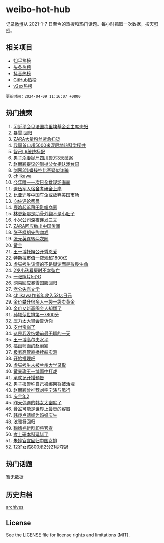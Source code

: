 # weibo-hot-hub

记录[微博](https://www.weibo.com)从 2021-1-7 日至今的热搜和热门话题。每小时抓取一次数据，按天[归档](archives)。

## 相关项目

- [知乎热榜](https://github.com/lonnyzhang423/zhihu-hot-hub)
- [头条热榜](https://github.com/lonnyzhang423/toutiao-hot-hub)
- [抖音热榜](https://github.com/lonnyzhang423/douyin-hot-hub)
- [GitHub热榜](https://github.com/lonnyzhang423/github-hot-hub)
- [v2ex热榜](https://github.com/lonnyzhang423/v2ex-hot-hub)


`更新时间：2024-04-09 11:16:07 +0800`

## 热门搜索

1. [习近平会见法国梅里埃基金会主席夫妇](https://m.weibo.cn/search?containerid=100103type%3D1%26t%3D10%26q%3D%23%E4%B9%A0%E8%BF%91%E5%B9%B3%E4%BC%9A%E8%A7%81%E6%B3%95%E5%9B%BD%E6%A2%85%E9%87%8C%E5%9F%83%E5%9F%BA%E9%87%91%E4%BC%9A%E4%B8%BB%E5%B8%AD%E5%A4%AB%E5%A6%87%23&stream_entry_id=51&isnewpage=1&extparam=seat%3D1%26dgr%3D0%26pos%3D0%26stream_entry_id%3D51%26c_type%3D51%26q%3D%2523%25E4%25B9%25A0%25E8%25BF%2591%25E5%25B9%25B3%25E4%25BC%259A%25E8%25A7%2581%25E6%25B3%2595%25E5%259B%25BD%25E6%25A2%2585%25E9%2587%258C%25E5%259F%2583%25E5%259F%25BA%25E9%2587%2591%25E4%25BC%259A%25E4%25B8%25BB%25E5%25B8%25AD%25E5%25A4%25AB%25E5%25A6%2587%2523%26filter_type%3Drealtimehot%26cate%3D10103%26display_time%3D1712632566%26pre_seqid%3D171263256638703000267)
1. [暴雪 回归](https://m.weibo.cn/search?containerid=100103type%3D1%26t%3D10%26q%3D%E6%9A%B4%E9%9B%AA+%E5%9B%9E%E5%BD%92&stream_entry_id=31&isnewpage=1&extparam=seat%3D1%26dgr%3D0%26flag%3D2%26c_type%3D31%26realpos%3D1%26cate%3D5001%26stream_entry_id%3D31%26lcate%3D5001%26band_rank%3D1%26q%3D%25E6%259A%25B4%25E9%259B%25AA%2520%25E5%259B%259E%25E5%25BD%2592%26filter_type%3Drealtimehot%26pos%3D0%26display_time%3D1712632566%26pre_seqid%3D171263256638703000267)
1. [ZARA大量粉丝紧急扫货](https://m.weibo.cn/search?containerid=100103type%3D1%26t%3D10%26q%3D%23ZARA%E5%A4%A7%E9%87%8F%E7%B2%89%E4%B8%9D%E7%B4%A7%E6%80%A5%E6%89%AB%E8%B4%A7%23&stream_entry_id=31&isnewpage=1&extparam=seat%3D1%26dgr%3D0%26flag%3D0%26c_type%3D31%26realpos%3D2%26cate%3D5001%26stream_entry_id%3D31%26lcate%3D5001%26band_rank%3D2%26q%3D%2523ZARA%25E5%25A4%25A7%25E9%2587%258F%25E7%25B2%2589%25E4%25B8%259D%25E7%25B4%25A7%25E6%2580%25A5%25E6%2589%25AB%25E8%25B4%25A7%2523%26filter_type%3Drealtimehot%26pos%3D1%26display_time%3D1712632566%26pre_seqid%3D171263256638703000267)
1. [我国首口超5000米深层地热科学探井](https://m.weibo.cn/search?containerid=100103type%3D1%26t%3D10%26q%3D%23%E6%88%91%E5%9B%BD%E9%A6%96%E5%8F%A3%E8%B6%855000%E7%B1%B3%E6%B7%B1%E5%B1%82%E5%9C%B0%E7%83%AD%E7%A7%91%E5%AD%A6%E6%8E%A2%E4%BA%95%23&stream_entry_id=31&isnewpage=1&extparam=seat%3D1%26dgr%3D0%26flag%3D0%26c_type%3D31%26realpos%3D3%26cate%3D5001%26stream_entry_id%3D31%26lcate%3D5001%26band_rank%3D3%26q%3D%2523%25E6%2588%2591%25E5%259B%25BD%25E9%25A6%2596%25E5%258F%25A3%25E8%25B6%25855000%25E7%25B1%25B3%25E6%25B7%25B1%25E5%25B1%2582%25E5%259C%25B0%25E7%2583%25AD%25E7%25A7%2591%25E5%25AD%25A6%25E6%258E%25A2%25E4%25BA%2595%2523%26filter_type%3Drealtimehot%26pos%3D2%26display_time%3D1712632566%26pre_seqid%3D171263256638703000267)
1. [智己L6统统标配](https://m.weibo.cn/search?containerid=100103type%3D1%26t%3D10%26q%3D%23%E6%99%BA%E5%B7%B1L6%E7%BB%9F%E7%BB%9F%E6%A0%87%E9%85%8D%23&stream_entry_id=31&isnewpage=1&extparam=seat%3D1%26topic_ad%3D1%26adid%3D230386%26c_type%3D31%26dgr%3D0%26cate%3D5001%26filter_type%3Drealtimehot%26stream_entry_id%3D31%26lcate%3D5001%26band_rank%3D4%26q%3D%2523%25E6%2599%25BA%25E5%25B7%25B1L6%25E7%25BB%259F%25E7%25BB%259F%25E6%25A0%2587%25E9%2585%258D%2523%26is_ad_pos%3D1%26pos%3D3%26display_time%3D1712632566%26pre_seqid%3D171263256638703000267)
1. [男子杀妻抛尸四川警方3天破案](https://m.weibo.cn/search?containerid=100103type%3D1%26t%3D10%26q%3D%23%E7%94%B7%E5%AD%90%E6%9D%80%E5%A6%BB%E6%8A%9B%E5%B0%B8%E5%9B%9B%E5%B7%9D%E8%AD%A6%E6%96%B93%E5%A4%A9%E7%A0%B4%E6%A1%88%23&stream_entry_id=31&isnewpage=1&extparam=seat%3D1%26dgr%3D0%26flag%3D2%26c_type%3D31%26realpos%3D4%26cate%3D5001%26stream_entry_id%3D31%26lcate%3D5001%26band_rank%3D4%26q%3D%2523%25E7%2594%25B7%25E5%25AD%2590%25E6%259D%2580%25E5%25A6%25BB%25E6%258A%259B%25E5%25B0%25B8%25E5%259B%259B%25E5%25B7%259D%25E8%25AD%25A6%25E6%2596%25B93%25E5%25A4%25A9%25E7%25A0%25B4%25E6%25A1%2588%2523%26filter_type%3Drealtimehot%26pos%3D4%26display_time%3D1712632566%26pre_seqid%3D171263256638703000267)
1. [赵丽颖提议的删掉父女相认戏台词](https://m.weibo.cn/search?containerid=100103type%3D1%26t%3D10%26q%3D%23%E8%B5%B5%E4%B8%BD%E9%A2%96%E6%8F%90%E8%AE%AE%E7%9A%84%E5%88%A0%E6%8E%89%E7%88%B6%E5%A5%B3%E7%9B%B8%E8%AE%A4%E6%88%8F%E5%8F%B0%E8%AF%8D%23&stream_entry_id=31&isnewpage=1&extparam=seat%3D1%26dgr%3D0%26flag%3D2%26c_type%3D31%26realpos%3D5%26cate%3D5001%26stream_entry_id%3D31%26lcate%3D5001%26band_rank%3D5%26q%3D%2523%25E8%25B5%25B5%25E4%25B8%25BD%25E9%25A2%2596%25E6%258F%2590%25E8%25AE%25AE%25E7%259A%2584%25E5%2588%25A0%25E6%258E%2589%25E7%2588%25B6%25E5%25A5%25B3%25E7%259B%25B8%25E8%25AE%25A4%25E6%2588%258F%25E5%258F%25B0%25E8%25AF%258D%2523%26filter_type%3Drealtimehot%26pos%3D5%26display_time%3D1712632566%26pre_seqid%3D171263256638703000267)
1. [剑网3涉嫌操控比赛疑似诈骗](https://m.weibo.cn/search?containerid=100103type%3D1%26t%3D10%26q%3D%23%E5%89%91%E7%BD%913%E6%B6%89%E5%AB%8C%E6%93%8D%E6%8E%A7%E6%AF%94%E8%B5%9B%E7%96%91%E4%BC%BC%E8%AF%88%E9%AA%97%23&stream_entry_id=31&isnewpage=1&extparam=seat%3D1%26dgr%3D0%26flag%3D1%26c_type%3D31%26realpos%3D6%26cate%3D5001%26stream_entry_id%3D31%26lcate%3D5001%26band_rank%3D6%26q%3D%2523%25E5%2589%2591%25E7%25BD%25913%25E6%25B6%2589%25E5%25AB%258C%25E6%2593%258D%25E6%258E%25A7%25E6%25AF%2594%25E8%25B5%259B%25E7%2596%2591%25E4%25BC%25BC%25E8%25AF%2588%25E9%25AA%2597%2523%26filter_type%3Drealtimehot%26pos%3D6%26display_time%3D1712632566%26pre_seqid%3D171263256638703000267)
1. [chiikawa](https://m.weibo.cn/search?containerid=100103type%3D1%26t%3D10%26q%3D%23chiikawa%23&stream_entry_id=31&isnewpage=1&extparam=seat%3D1%26dgr%3D0%26flag%3D0%26c_type%3D31%26realpos%3D7%26cate%3D5001%26stream_entry_id%3D31%26lcate%3D5001%26band_rank%3D7%26q%3D%2523chiikawa%2523%26filter_type%3Drealtimehot%26pos%3D7%26display_time%3D1712632566%26pre_seqid%3D171263256638703000267)
1. [今年唯一一次日全食现场画面](https://m.weibo.cn/search?containerid=100103type%3D1%26t%3D10%26q%3D%23%E4%BB%8A%E5%B9%B4%E5%94%AF%E4%B8%80%E4%B8%80%E6%AC%A1%E6%97%A5%E5%85%A8%E9%A3%9F%E7%8E%B0%E5%9C%BA%E7%94%BB%E9%9D%A2%23&stream_entry_id=31&isnewpage=1&extparam=seat%3D1%26dgr%3D0%26flag%3D1%26c_type%3D31%26realpos%3D8%26cate%3D5001%26stream_entry_id%3D31%26lcate%3D5001%26band_rank%3D8%26q%3D%2523%25E4%25BB%258A%25E5%25B9%25B4%25E5%2594%25AF%25E4%25B8%2580%25E4%25B8%2580%25E6%25AC%25A1%25E6%2597%25A5%25E5%2585%25A8%25E9%25A3%259F%25E7%258E%25B0%25E5%259C%25BA%25E7%2594%25BB%25E9%259D%25A2%2523%26filter_type%3Drealtimehot%26pos%3D8%26display_time%3D1712632566%26pre_seqid%3D171263256638703000267)
1. [退伍军人宿舍考研全上岸](https://m.weibo.cn/search?containerid=100103type%3D1%26t%3D10%26q%3D%23%E9%80%80%E4%BC%8D%E5%86%9B%E4%BA%BA%E5%AE%BF%E8%88%8D%E8%80%83%E7%A0%94%E5%85%A8%E4%B8%8A%E5%B2%B8%23&stream_entry_id=31&isnewpage=1&extparam=seat%3D1%26dgr%3D0%26flag%3D32768%26c_type%3D31%26realpos%3D9%26cate%3D5001%26stream_entry_id%3D31%26lcate%3D5001%26band_rank%3D9%26q%3D%2523%25E9%2580%2580%25E4%25BC%258D%25E5%2586%259B%25E4%25BA%25BA%25E5%25AE%25BF%25E8%2588%258D%25E8%2580%2583%25E7%25A0%2594%25E5%2585%25A8%25E4%25B8%258A%25E5%25B2%25B8%2523%26filter_type%3Drealtimehot%26pos%3D9%26display_time%3D1712632566%26pre_seqid%3D171263256638703000267)
1. [比亚迪等中国车企或放弃美国市场](https://m.weibo.cn/search?containerid=100103type%3D1%26t%3D10%26q%3D%23%E6%AF%94%E4%BA%9A%E8%BF%AA%E7%AD%89%E4%B8%AD%E5%9B%BD%E8%BD%A6%E4%BC%81%E6%88%96%E6%94%BE%E5%BC%83%E7%BE%8E%E5%9B%BD%E5%B8%82%E5%9C%BA%23&stream_entry_id=31&isnewpage=1&extparam=seat%3D1%26dgr%3D0%26flag%3D1%26c_type%3D31%26realpos%3D10%26cate%3D5001%26stream_entry_id%3D31%26lcate%3D5001%26band_rank%3D10%26q%3D%2523%25E6%25AF%2594%25E4%25BA%259A%25E8%25BF%25AA%25E7%25AD%2589%25E4%25B8%25AD%25E5%259B%25BD%25E8%25BD%25A6%25E4%25BC%2581%25E6%2588%2596%25E6%2594%25BE%25E5%25BC%2583%25E7%25BE%258E%25E5%259B%25BD%25E5%25B8%2582%25E5%259C%25BA%2523%26filter_type%3Drealtimehot%26pos%3D10%26display_time%3D1712632566%26pre_seqid%3D171263256638703000267)
1. [向佐评论费曼](https://m.weibo.cn/search?containerid=100103type%3D1%26t%3D10%26q%3D%23%E5%90%91%E4%BD%90%E8%AF%84%E8%AE%BA%E8%B4%B9%E6%9B%BC%23&stream_entry_id=31&isnewpage=1&extparam=seat%3D1%26dgr%3D0%26flag%3D2%26c_type%3D31%26realpos%3D11%26cate%3D5001%26stream_entry_id%3D31%26lcate%3D5001%26band_rank%3D11%26q%3D%2523%25E5%2590%2591%25E4%25BD%2590%25E8%25AF%2584%25E8%25AE%25BA%25E8%25B4%25B9%25E6%259B%25BC%2523%26filter_type%3Drealtimehot%26pos%3D11%26display_time%3D1712632566%26pre_seqid%3D171263256638703000267)
1. [鹿晗起诉莆田鞋帽商家](https://m.weibo.cn/search?containerid=100103type%3D1%26t%3D10%26q%3D%23%E9%B9%BF%E6%99%97%E8%B5%B7%E8%AF%89%E8%8E%86%E7%94%B0%E9%9E%8B%E5%B8%BD%E5%95%86%E5%AE%B6%23&stream_entry_id=31&isnewpage=1&extparam=seat%3D1%26dgr%3D0%26flag%3D1%26c_type%3D31%26realpos%3D12%26cate%3D5001%26stream_entry_id%3D31%26lcate%3D5001%26band_rank%3D12%26q%3D%2523%25E9%25B9%25BF%25E6%2599%2597%25E8%25B5%25B7%25E8%25AF%2589%25E8%258E%2586%25E7%2594%25B0%25E9%259E%258B%25E5%25B8%25BD%25E5%2595%2586%25E5%25AE%25B6%2523%26filter_type%3Drealtimehot%26pos%3D12%26display_time%3D1712632566%26pre_seqid%3D171263256638703000267)
1. [林更新那是肋骨外翻不是小肚子](https://m.weibo.cn/search?containerid=100103type%3D1%26t%3D10%26q%3D%23%E6%9E%97%E6%9B%B4%E6%96%B0%E9%82%A3%E6%98%AF%E8%82%8B%E9%AA%A8%E5%A4%96%E7%BF%BB%E4%B8%8D%E6%98%AF%E5%B0%8F%E8%82%9A%E5%AD%90%23&stream_entry_id=31&isnewpage=1&extparam=seat%3D1%26dgr%3D0%26flag%3D1%26c_type%3D31%26realpos%3D13%26cate%3D5001%26stream_entry_id%3D31%26lcate%3D5001%26band_rank%3D13%26q%3D%2523%25E6%259E%2597%25E6%259B%25B4%25E6%2596%25B0%25E9%2582%25A3%25E6%2598%25AF%25E8%2582%258B%25E9%25AA%25A8%25E5%25A4%2596%25E7%25BF%25BB%25E4%25B8%258D%25E6%2598%25AF%25E5%25B0%258F%25E8%2582%259A%25E5%25AD%2590%2523%26filter_type%3Drealtimehot%26pos%3D13%26display_time%3D1712632566%26pre_seqid%3D171263256638703000267)
1. [小米公司深夜连发三文](https://m.weibo.cn/search?containerid=100103type%3D1%26t%3D10%26q%3D%23%E5%B0%8F%E7%B1%B3%E5%85%AC%E5%8F%B8%E6%B7%B1%E5%A4%9C%E8%BF%9E%E5%8F%91%E4%B8%89%E6%96%87%23&stream_entry_id=31&isnewpage=1&extparam=seat%3D1%26dgr%3D0%26flag%3D0%26c_type%3D31%26realpos%3D14%26cate%3D5001%26stream_entry_id%3D31%26lcate%3D5001%26band_rank%3D14%26q%3D%2523%25E5%25B0%258F%25E7%25B1%25B3%25E5%2585%25AC%25E5%258F%25B8%25E6%25B7%25B1%25E5%25A4%259C%25E8%25BF%259E%25E5%258F%2591%25E4%25B8%2589%25E6%2596%2587%2523%26filter_type%3Drealtimehot%26pos%3D14%26display_time%3D1712632566%26pre_seqid%3D171263256638703000267)
1. [ZARA回应撤出中国传闻](https://m.weibo.cn/search?containerid=100103type%3D1%26t%3D10%26q%3D%23ZARA%E5%9B%9E%E5%BA%94%E6%92%A4%E5%87%BA%E4%B8%AD%E5%9B%BD%E4%BC%A0%E9%97%BB%23&stream_entry_id=31&isnewpage=1&extparam=seat%3D1%26dgr%3D0%26flag%3D0%26c_type%3D31%26realpos%3D15%26cate%3D5001%26stream_entry_id%3D31%26lcate%3D5001%26band_rank%3D15%26q%3D%2523ZARA%25E5%259B%259E%25E5%25BA%2594%25E6%2592%25A4%25E5%2587%25BA%25E4%25B8%25AD%25E5%259B%25BD%25E4%25BC%25A0%25E9%2597%25BB%2523%26filter_type%3Drealtimehot%26pos%3D15%26display_time%3D1712632566%26pre_seqid%3D171263256638703000267)
1. [张子枫胡先煦吻戏](https://m.weibo.cn/search?containerid=100103type%3D1%26t%3D10%26q%3D%E5%BC%A0%E5%AD%90%E6%9E%AB%E8%83%A1%E5%85%88%E7%85%A6%E5%90%BB%E6%88%8F&stream_entry_id=31&isnewpage=1&extparam=seat%3D1%26dgr%3D0%26flag%3D1%26c_type%3D31%26realpos%3D16%26cate%3D5001%26stream_entry_id%3D31%26lcate%3D5001%26band_rank%3D16%26q%3D%25E5%25BC%25A0%25E5%25AD%2590%25E6%259E%25AB%25E8%2583%25A1%25E5%2585%2588%25E7%2585%25A6%25E5%2590%25BB%25E6%2588%258F%26filter_type%3Drealtimehot%26pos%3D16%26display_time%3D1712632566%26pre_seqid%3D171263256638703000267)
1. [张元英连转两次圈](https://m.weibo.cn/search?containerid=100103type%3D1%26t%3D10%26q%3D%23%E5%BC%A0%E5%85%83%E8%8B%B1%E8%BF%9E%E8%BD%AC%E4%B8%A4%E6%AC%A1%E5%9C%88%23&stream_entry_id=31&isnewpage=1&extparam=seat%3D1%26dgr%3D0%26flag%3D2%26c_type%3D31%26realpos%3D17%26cate%3D5001%26stream_entry_id%3D31%26lcate%3D5001%26band_rank%3D17%26q%3D%2523%25E5%25BC%25A0%25E5%2585%2583%25E8%258B%25B1%25E8%25BF%259E%25E8%25BD%25AC%25E4%25B8%25A4%25E6%25AC%25A1%25E5%259C%2588%2523%26filter_type%3Drealtimehot%26pos%3D17%26display_time%3D1712632566%26pre_seqid%3D171263256638703000267)
1. [黄金](https://m.weibo.cn/search?containerid=100103type%3D1%26t%3D10%26q%3D%E9%BB%84%E9%87%91&stream_entry_id=31&isnewpage=1&extparam=seat%3D1%26dgr%3D0%26flag%3D1%26c_type%3D31%26realpos%3D18%26cate%3D5001%26stream_entry_id%3D31%26lcate%3D5001%26band_rank%3D18%26q%3D%25E9%25BB%2584%25E9%2587%2591%26filter_type%3Drealtimehot%26pos%3D18%26display_time%3D1712632566%26pre_seqid%3D171263256638703000267)
1. [王一博托姐公开秀恩爱](https://m.weibo.cn/search?containerid=100103type%3D1%26t%3D10%26q%3D%23%E7%8E%8B%E4%B8%80%E5%8D%9A%E6%89%98%E5%A7%90%E5%85%AC%E5%BC%80%E7%A7%80%E6%81%A9%E7%88%B1%23&stream_entry_id=31&isnewpage=1&extparam=seat%3D1%26dgr%3D0%26flag%3D2%26c_type%3D31%26realpos%3D19%26cate%3D5001%26stream_entry_id%3D31%26lcate%3D5001%26band_rank%3D19%26q%3D%2523%25E7%258E%258B%25E4%25B8%2580%25E5%258D%259A%25E6%2589%2598%25E5%25A7%2590%25E5%2585%25AC%25E5%25BC%2580%25E7%25A7%2580%25E6%2581%25A9%25E7%2588%25B1%2523%26filter_type%3Drealtimehot%26pos%3D19%26display_time%3D1712632566%26pre_seqid%3D171263256638703000267)
1. [特斯拉市值一夜涨超1800亿](https://m.weibo.cn/search?containerid=100103type%3D1%26t%3D10%26q%3D%23%E7%89%B9%E6%96%AF%E6%8B%89%E5%B8%82%E5%80%BC%E4%B8%80%E5%A4%9C%E6%B6%A8%E8%B6%851800%E4%BA%BF%23&stream_entry_id=31&isnewpage=1&extparam=seat%3D1%26dgr%3D0%26flag%3D0%26c_type%3D31%26realpos%3D20%26cate%3D5001%26stream_entry_id%3D31%26lcate%3D5001%26band_rank%3D20%26q%3D%2523%25E7%2589%25B9%25E6%2596%25AF%25E6%258B%2589%25E5%25B8%2582%25E5%2580%25BC%25E4%25B8%2580%25E5%25A4%259C%25E6%25B6%25A8%25E8%25B6%25851800%25E4%25BA%25BF%2523%26filter_type%3Drealtimehot%26pos%3D20%26display_time%3D1712632566%26pre_seqid%3D171263256638703000267)
1. [虐猫考生该懂的不是舆论而是敬畏生命](https://m.weibo.cn/search?containerid=100103type%3D1%26t%3D10%26q%3D%23%E8%99%90%E7%8C%AB%E8%80%83%E7%94%9F%E8%AF%A5%E6%87%82%E7%9A%84%E4%B8%8D%E6%98%AF%E8%88%86%E8%AE%BA%E8%80%8C%E6%98%AF%E6%95%AC%E7%95%8F%E7%94%9F%E5%91%BD%23&stream_entry_id=31&isnewpage=1&extparam=seat%3D1%26dgr%3D0%26flag%3D1%26c_type%3D31%26realpos%3D21%26cate%3D5001%26stream_entry_id%3D31%26lcate%3D5001%26band_rank%3D21%26q%3D%2523%25E8%2599%2590%25E7%258C%25AB%25E8%2580%2583%25E7%2594%259F%25E8%25AF%25A5%25E6%2587%2582%25E7%259A%2584%25E4%25B8%258D%25E6%2598%25AF%25E8%2588%2586%25E8%25AE%25BA%25E8%2580%258C%25E6%2598%25AF%25E6%2595%25AC%25E7%2595%258F%25E7%2594%259F%25E5%2591%25BD%2523%26filter_type%3Drealtimehot%26pos%3D21%26display_time%3D1712632566%26pre_seqid%3D171263256638703000267)
1. [2岁小孩看房时不幸坠亡](https://m.weibo.cn/search?containerid=100103type%3D1%26t%3D10%26q%3D%232%E5%B2%81%E5%B0%8F%E5%AD%A9%E7%9C%8B%E6%88%BF%E6%97%B6%E4%B8%8D%E5%B9%B8%E5%9D%A0%E4%BA%A1%23&stream_entry_id=31&isnewpage=1&extparam=seat%3D1%26dgr%3D0%26flag%3D2%26c_type%3D31%26realpos%3D22%26cate%3D5001%26stream_entry_id%3D31%26lcate%3D5001%26band_rank%3D22%26q%3D%25232%25E5%25B2%2581%25E5%25B0%258F%25E5%25AD%25A9%25E7%259C%258B%25E6%2588%25BF%25E6%2597%25B6%25E4%25B8%258D%25E5%25B9%25B8%25E5%259D%25A0%25E4%25BA%25A1%2523%26filter_type%3Drealtimehot%26pos%3D22%26display_time%3D1712632566%26pre_seqid%3D171263256638703000267)
1. [一张照片5个G](https://m.weibo.cn/search?containerid=100103type%3D1%26t%3D10%26q%3D%E4%B8%80%E5%BC%A0%E7%85%A7%E7%89%875%E4%B8%AAG&stream_entry_id=31&isnewpage=1&extparam=seat%3D1%26dgr%3D0%26flag%3D1%26c_type%3D31%26realpos%3D23%26cate%3D5001%26stream_entry_id%3D31%26lcate%3D5001%26band_rank%3D23%26q%3D%25E4%25B8%2580%25E5%25BC%25A0%25E7%2585%25A7%25E7%2589%25875%25E4%25B8%25AAG%26filter_type%3Drealtimehot%26pos%3D23%26display_time%3D1712632566%26pre_seqid%3D171263256638703000267)
1. [网易回应暴雪国服回归](https://m.weibo.cn/search?containerid=100103type%3D1%26t%3D10%26q%3D%23%E7%BD%91%E6%98%93%E5%9B%9E%E5%BA%94%E6%9A%B4%E9%9B%AA%E5%9B%BD%E6%9C%8D%E5%9B%9E%E5%BD%92%23&stream_entry_id=31&isnewpage=1&extparam=seat%3D1%26dgr%3D0%26flag%3D1%26c_type%3D31%26realpos%3D24%26cate%3D5001%26stream_entry_id%3D31%26lcate%3D5001%26band_rank%3D24%26q%3D%2523%25E7%25BD%2591%25E6%2598%2593%25E5%259B%259E%25E5%25BA%2594%25E6%259A%25B4%25E9%259B%25AA%25E5%259B%25BD%25E6%259C%258D%25E5%259B%259E%25E5%25BD%2592%2523%26filter_type%3Drealtimehot%26pos%3D24%26display_time%3D1712632566%26pre_seqid%3D171263256638703000267)
1. [老公失恋文学](https://m.weibo.cn/search?containerid=100103type%3D1%26t%3D10%26q%3D%E8%80%81%E5%85%AC%E5%A4%B1%E6%81%8B%E6%96%87%E5%AD%A6&stream_entry_id=31&isnewpage=1&extparam=seat%3D1%26dgr%3D0%26flag%3D1%26c_type%3D31%26realpos%3D25%26cate%3D5001%26stream_entry_id%3D31%26lcate%3D5001%26band_rank%3D25%26q%3D%25E8%2580%2581%25E5%2585%25AC%25E5%25A4%25B1%25E6%2581%258B%25E6%2596%2587%25E5%25AD%25A6%26filter_type%3Drealtimehot%26pos%3D25%26display_time%3D1712632566%26pre_seqid%3D171263256638703000267)
1. [chiikawa作者年收入52亿日元](https://m.weibo.cn/search?containerid=100103type%3D1%26t%3D10%26q%3Dchiikawa%E4%BD%9C%E8%80%85%E5%B9%B4%E6%94%B6%E5%85%A552%E4%BA%BF%E6%97%A5%E5%85%83&stream_entry_id=31&isnewpage=1&extparam=seat%3D1%26dgr%3D0%26flag%3D1%26c_type%3D31%26realpos%3D26%26cate%3D5001%26stream_entry_id%3D31%26lcate%3D5001%26band_rank%3D26%26q%3Dchiikawa%25E4%25BD%259C%25E8%2580%2585%25E5%25B9%25B4%25E6%2594%25B6%25E5%2585%25A552%25E4%25BA%25BF%25E6%2597%25A5%25E5%2585%2583%26filter_type%3Drealtimehot%26pos%3D26%26display_time%3D1712632566%26pre_seqid%3D171263256638703000267)
1. [金价攀升很多人一袋一袋卖黄金](https://m.weibo.cn/search?containerid=100103type%3D1%26t%3D10%26q%3D%23%E9%87%91%E4%BB%B7%E6%94%80%E5%8D%87%E5%BE%88%E5%A4%9A%E4%BA%BA%E4%B8%80%E8%A2%8B%E4%B8%80%E8%A2%8B%E5%8D%96%E9%BB%84%E9%87%91%23&stream_entry_id=31&isnewpage=1&extparam=seat%3D1%26dgr%3D0%26flag%3D1%26c_type%3D31%26realpos%3D27%26cate%3D5001%26stream_entry_id%3D31%26lcate%3D5001%26band_rank%3D27%26q%3D%2523%25E9%2587%2591%25E4%25BB%25B7%25E6%2594%2580%25E5%258D%2587%25E5%25BE%2588%25E5%25A4%259A%25E4%25BA%25BA%25E4%25B8%2580%25E8%25A2%258B%25E4%25B8%2580%25E8%25A2%258B%25E5%258D%2596%25E9%25BB%2584%25E9%2587%2591%2523%26filter_type%3Drealtimehot%26pos%3D27%26display_time%3D1712632566%26pre_seqid%3D171263256638703000267)
1. [金价又新高囤金人却慌了](https://m.weibo.cn/search?containerid=100103type%3D1%26t%3D10%26q%3D%23%E9%87%91%E4%BB%B7%E5%8F%88%E6%96%B0%E9%AB%98%E5%9B%A4%E9%87%91%E4%BA%BA%E5%8D%B4%E6%85%8C%E4%BA%86%23&stream_entry_id=31&isnewpage=1&extparam=seat%3D1%26dgr%3D0%26flag%3D0%26c_type%3D31%26realpos%3D28%26cate%3D5001%26stream_entry_id%3D31%26lcate%3D5001%26band_rank%3D28%26q%3D%2523%25E9%2587%2591%25E4%25BB%25B7%25E5%258F%2588%25E6%2596%25B0%25E9%25AB%2598%25E5%259B%25A4%25E9%2587%2591%25E4%25BA%25BA%25E5%258D%25B4%25E6%2585%258C%25E4%25BA%2586%2523%26filter_type%3Drealtimehot%26pos%3D28%26display_time%3D1712632566%26pre_seqid%3D171263256638703000267)
1. [孙颖莎世排第一7800分](https://m.weibo.cn/search?containerid=100103type%3D1%26t%3D10%26q%3D%23%E5%AD%99%E9%A2%96%E8%8E%8E%E4%B8%96%E6%8E%92%E7%AC%AC%E4%B8%807800%E5%88%86%23&stream_entry_id=31&isnewpage=1&extparam=seat%3D1%26dgr%3D0%26flag%3D0%26c_type%3D31%26realpos%3D29%26cate%3D5001%26stream_entry_id%3D31%26lcate%3D5001%26band_rank%3D29%26q%3D%2523%25E5%25AD%2599%25E9%25A2%2596%25E8%258E%258E%25E4%25B8%2596%25E6%258E%2592%25E7%25AC%25AC%25E4%25B8%25807800%25E5%2588%2586%2523%26filter_type%3Drealtimehot%26pos%3D29%26display_time%3D1712632566%26pre_seqid%3D171263256638703000267)
1. [压力太大胃会告诉你](https://m.weibo.cn/search?containerid=100103type%3D1%26t%3D10%26q%3D%23%E5%8E%8B%E5%8A%9B%E5%A4%AA%E5%A4%A7%E8%83%83%E4%BC%9A%E5%91%8A%E8%AF%89%E4%BD%A0%23&stream_entry_id=31&isnewpage=1&extparam=seat%3D1%26dgr%3D0%26flag%3D0%26c_type%3D31%26realpos%3D30%26cate%3D5001%26stream_entry_id%3D31%26lcate%3D5001%26band_rank%3D30%26q%3D%2523%25E5%258E%258B%25E5%258A%259B%25E5%25A4%25AA%25E5%25A4%25A7%25E8%2583%2583%25E4%25BC%259A%25E5%2591%258A%25E8%25AF%2589%25E4%25BD%25A0%2523%26filter_type%3Drealtimehot%26pos%3D30%26display_time%3D1712632566%26pre_seqid%3D171263256638703000267)
1. [支付宝崩了](https://m.weibo.cn/search?containerid=100103type%3D1%26t%3D10%26q%3D%E6%94%AF%E4%BB%98%E5%AE%9D%E5%B4%A9%E4%BA%86&stream_entry_id=31&isnewpage=1&extparam=seat%3D1%26dgr%3D0%26flag%3D1%26c_type%3D31%26realpos%3D31%26cate%3D5001%26stream_entry_id%3D31%26lcate%3D5001%26band_rank%3D31%26q%3D%25E6%2594%25AF%25E4%25BB%2598%25E5%25AE%259D%25E5%25B4%25A9%25E4%25BA%2586%26filter_type%3Drealtimehot%26pos%3D31%26display_time%3D1712632566%26pre_seqid%3D171263256638703000267)
1. [这是我没结婚前最无聊的一天](https://m.weibo.cn/search?containerid=100103type%3D1%26t%3D10%26q%3D%23%E8%BF%99%E6%98%AF%E6%88%91%E6%B2%A1%E7%BB%93%E5%A9%9A%E5%89%8D%E6%9C%80%E6%97%A0%E8%81%8A%E7%9A%84%E4%B8%80%E5%A4%A9%23&stream_entry_id=31&isnewpage=1&extparam=seat%3D1%26dgr%3D0%26flag%3D1%26c_type%3D31%26realpos%3D32%26cate%3D5001%26stream_entry_id%3D31%26lcate%3D5001%26band_rank%3D32%26q%3D%2523%25E8%25BF%2599%25E6%2598%25AF%25E6%2588%2591%25E6%25B2%25A1%25E7%25BB%2593%25E5%25A9%259A%25E5%2589%258D%25E6%259C%2580%25E6%2597%25A0%25E8%2581%258A%25E7%259A%2584%25E4%25B8%2580%25E5%25A4%25A9%2523%26filter_type%3Drealtimehot%26pos%3D32%26display_time%3D1712632566%26pre_seqid%3D171263256638703000267)
1. [王一博高尔夫水平](https://m.weibo.cn/search?containerid=100103type%3D1%26t%3D10%26q%3D%23%E7%8E%8B%E4%B8%80%E5%8D%9A%E9%AB%98%E5%B0%94%E5%A4%AB%E6%B0%B4%E5%B9%B3%23&stream_entry_id=31&isnewpage=1&extparam=seat%3D1%26dgr%3D0%26flag%3D1%26c_type%3D31%26realpos%3D33%26cate%3D5001%26stream_entry_id%3D31%26lcate%3D5001%26band_rank%3D33%26q%3D%2523%25E7%258E%258B%25E4%25B8%2580%25E5%258D%259A%25E9%25AB%2598%25E5%25B0%2594%25E5%25A4%25AB%25E6%25B0%25B4%25E5%25B9%25B3%2523%26filter_type%3Drealtimehot%26pos%3D33%26display_time%3D1712632566%26pre_seqid%3D171263256638703000267)
1. [插画师画的赵丽颖](https://m.weibo.cn/search?containerid=100103type%3D1%26t%3D10%26q%3D%23%E6%8F%92%E7%94%BB%E5%B8%88%E7%94%BB%E7%9A%84%E8%B5%B5%E4%B8%BD%E9%A2%96%23&stream_entry_id=31&isnewpage=1&extparam=seat%3D1%26dgr%3D0%26flag%3D1%26c_type%3D31%26realpos%3D34%26cate%3D5001%26stream_entry_id%3D31%26lcate%3D5001%26band_rank%3D34%26q%3D%2523%25E6%258F%2592%25E7%2594%25BB%25E5%25B8%2588%25E7%2594%25BB%25E7%259A%2584%25E8%25B5%25B5%25E4%25B8%25BD%25E9%25A2%2596%2523%26filter_type%3Drealtimehot%26pos%3D34%26display_time%3D1712632566%26pre_seqid%3D171263256638703000267)
1. [极氪高管直播续航实测](https://m.weibo.cn/search?containerid=100103type%3D1%26t%3D10%26q%3D%23%E6%9E%81%E6%B0%AA%E9%AB%98%E7%AE%A1%E7%9B%B4%E6%92%AD%E7%BB%AD%E8%88%AA%E5%AE%9E%E6%B5%8B%23&stream_entry_id=31&isnewpage=1&extparam=seat%3D1%26dgr%3D0%26adid%3D230329%26flag%3D0%26c_type%3D31%26realpos%3D35%26cate%3D5001%26stream_entry_id%3D31%26lcate%3D5001%26band_rank%3D35%26q%3D%2523%25E6%259E%2581%25E6%25B0%25AA%25E9%25AB%2598%25E7%25AE%25A1%25E7%259B%25B4%25E6%2592%25AD%25E7%25BB%25AD%25E8%2588%25AA%25E5%25AE%259E%25E6%25B5%258B%2523%26filter_type%3Drealtimehot%26pos%3D35%26display_time%3D1712632566%26pre_seqid%3D171263256638703000267)
1. [开始推理吧](https://m.weibo.cn/search?containerid=100103type%3D1%26t%3D10%26q%3D%E5%BC%80%E5%A7%8B%E6%8E%A8%E7%90%86%E5%90%A7&stream_entry_id=31&isnewpage=1&extparam=seat%3D1%26dgr%3D0%26flag%3D1%26c_type%3D31%26realpos%3D36%26cate%3D5001%26stream_entry_id%3D31%26lcate%3D5001%26band_rank%3D36%26q%3D%25E5%25BC%2580%25E5%25A7%258B%25E6%258E%25A8%25E7%2590%2586%25E5%2590%25A7%26filter_type%3Drealtimehot%26pos%3D36%26display_time%3D1712632566%26pre_seqid%3D171263256638703000267)
1. [虐猫考生未被兰州大学录取](https://m.weibo.cn/search?containerid=100103type%3D1%26t%3D10%26q%3D%23%E8%99%90%E7%8C%AB%E8%80%83%E7%94%9F%E6%9C%AA%E8%A2%AB%E5%85%B0%E5%B7%9E%E5%A4%A7%E5%AD%A6%E5%BD%95%E5%8F%96%23&stream_entry_id=31&isnewpage=1&extparam=seat%3D1%26dgr%3D0%26flag%3D0%26c_type%3D31%26realpos%3D37%26cate%3D5001%26stream_entry_id%3D31%26lcate%3D5001%26band_rank%3D37%26q%3D%2523%25E8%2599%2590%25E7%258C%25AB%25E8%2580%2583%25E7%2594%259F%25E6%259C%25AA%25E8%25A2%25AB%25E5%2585%25B0%25E5%25B7%259E%25E5%25A4%25A7%25E5%25AD%25A6%25E5%25BD%2595%25E5%258F%2596%2523%26filter_type%3Drealtimehot%26pos%3D37%26display_time%3D1712632566%26pre_seqid%3D171263256638703000267)
1. [黄景瑜王一博雨中打戏](https://m.weibo.cn/search?containerid=100103type%3D1%26t%3D10%26q%3D%23%E9%BB%84%E6%99%AF%E7%91%9C%E7%8E%8B%E4%B8%80%E5%8D%9A%E9%9B%A8%E4%B8%AD%E6%89%93%E6%88%8F%23&stream_entry_id=31&isnewpage=1&extparam=seat%3D1%26dgr%3D0%26flag%3D1%26c_type%3D31%26realpos%3D38%26cate%3D5001%26stream_entry_id%3D31%26lcate%3D5001%26band_rank%3D38%26q%3D%2523%25E9%25BB%2584%25E6%2599%25AF%25E7%2591%259C%25E7%258E%258B%25E4%25B8%2580%25E5%258D%259A%25E9%259B%25A8%25E4%25B8%25AD%25E6%2589%2593%25E6%2588%258F%2523%26filter_type%3Drealtimehot%26pos%3D38%26display_time%3D1712632566%26pre_seqid%3D171263256638703000267)
1. [承欢记开播预告](https://m.weibo.cn/search?containerid=100103type%3D1%26t%3D10%26q%3D%E6%89%BF%E6%AC%A2%E8%AE%B0%E5%BC%80%E6%92%AD%E9%A2%84%E5%91%8A&stream_entry_id=31&isnewpage=1&extparam=seat%3D1%26dgr%3D0%26flag%3D1%26c_type%3D31%26realpos%3D39%26cate%3D5001%26stream_entry_id%3D31%26lcate%3D5001%26band_rank%3D39%26q%3D%25E6%2589%25BF%25E6%25AC%25A2%25E8%25AE%25B0%25E5%25BC%2580%25E6%2592%25AD%25E9%25A2%2584%25E5%2591%258A%26filter_type%3Drealtimehot%26pos%3D39%26display_time%3D1712632566%26pre_seqid%3D171263256638703000267)
1. [男子报警称自己被绑架将被活埋](https://m.weibo.cn/search?containerid=100103type%3D1%26t%3D10%26q%3D%23%E7%94%B7%E5%AD%90%E6%8A%A5%E8%AD%A6%E7%A7%B0%E8%87%AA%E5%B7%B1%E8%A2%AB%E7%BB%91%E6%9E%B6%E5%B0%86%E8%A2%AB%E6%B4%BB%E5%9F%8B%23&stream_entry_id=31&isnewpage=1&extparam=seat%3D1%26dgr%3D0%26flag%3D0%26c_type%3D31%26realpos%3D40%26cate%3D5001%26stream_entry_id%3D31%26lcate%3D5001%26band_rank%3D40%26q%3D%2523%25E7%2594%25B7%25E5%25AD%2590%25E6%258A%25A5%25E8%25AD%25A6%25E7%25A7%25B0%25E8%2587%25AA%25E5%25B7%25B1%25E8%25A2%25AB%25E7%25BB%2591%25E6%259E%25B6%25E5%25B0%2586%25E8%25A2%25AB%25E6%25B4%25BB%25E5%259F%258B%2523%26filter_type%3Drealtimehot%26pos%3D40%26display_time%3D1712632566%26pre_seqid%3D171263256638703000267)
1. [赵丽颖曾推荐刘宇宁演与凤行](https://m.weibo.cn/search?containerid=100103type%3D1%26t%3D10%26q%3D%23%E8%B5%B5%E4%B8%BD%E9%A2%96%E6%9B%BE%E6%8E%A8%E8%8D%90%E5%88%98%E5%AE%87%E5%AE%81%E6%BC%94%E4%B8%8E%E5%87%A4%E8%A1%8C%23&stream_entry_id=31&isnewpage=1&extparam=seat%3D1%26dgr%3D0%26flag%3D0%26c_type%3D31%26realpos%3D41%26cate%3D5001%26stream_entry_id%3D31%26lcate%3D5001%26band_rank%3D41%26q%3D%2523%25E8%25B5%25B5%25E4%25B8%25BD%25E9%25A2%2596%25E6%259B%25BE%25E6%258E%25A8%25E8%258D%2590%25E5%2588%2598%25E5%25AE%2587%25E5%25AE%2581%25E6%25BC%2594%25E4%25B8%258E%25E5%2587%25A4%25E8%25A1%258C%2523%26filter_type%3Drealtimehot%26pos%3D41%26display_time%3D1712632566%26pre_seqid%3D171263256638703000267)
1. [庆余年2](https://m.weibo.cn/search?containerid=100103type%3D1%26t%3D10%26q%3D%E5%BA%86%E4%BD%99%E5%B9%B42&stream_entry_id=31&isnewpage=1&extparam=seat%3D1%26dgr%3D0%26flag%3D0%26c_type%3D31%26realpos%3D42%26cate%3D5001%26stream_entry_id%3D31%26lcate%3D5001%26band_rank%3D42%26q%3D%25E5%25BA%2586%25E4%25BD%2599%25E5%25B9%25B42%26filter_type%3Drealtimehot%26pos%3D42%26display_time%3D1712632566%26pre_seqid%3D171263256638703000267)
1. [昨天偶遇的韩女太幽默了](https://m.weibo.cn/search?containerid=100103type%3D1%26t%3D10%26q%3D%23%E6%98%A8%E5%A4%A9%E5%81%B6%E9%81%87%E7%9A%84%E9%9F%A9%E5%A5%B3%E5%A4%AA%E5%B9%BD%E9%BB%98%E4%BA%86%23&stream_entry_id=31&isnewpage=1&extparam=seat%3D1%26dgr%3D0%26flag%3D1%26c_type%3D31%26realpos%3D43%26cate%3D5001%26stream_entry_id%3D31%26lcate%3D5001%26band_rank%3D43%26q%3D%2523%25E6%2598%25A8%25E5%25A4%25A9%25E5%2581%25B6%25E9%2581%2587%25E7%259A%2584%25E9%259F%25A9%25E5%25A5%25B3%25E5%25A4%25AA%25E5%25B9%25BD%25E9%25BB%2598%25E4%25BA%2586%2523%26filter_type%3Drealtimehot%26pos%3D43%26display_time%3D1712632566%26pre_seqid%3D171263256638703000267)
1. [骨盆可能是世界上最贵的容器](https://m.weibo.cn/search?containerid=100103type%3D1%26t%3D10%26q%3D%23%E9%AA%A8%E7%9B%86%E5%8F%AF%E8%83%BD%E6%98%AF%E4%B8%96%E7%95%8C%E4%B8%8A%E6%9C%80%E8%B4%B5%E7%9A%84%E5%AE%B9%E5%99%A8%23&stream_entry_id=31&isnewpage=1&extparam=seat%3D1%26dgr%3D0%26flag%3D0%26c_type%3D31%26realpos%3D44%26cate%3D5001%26stream_entry_id%3D31%26lcate%3D5001%26band_rank%3D44%26q%3D%2523%25E9%25AA%25A8%25E7%259B%2586%25E5%258F%25AF%25E8%2583%25BD%25E6%2598%25AF%25E4%25B8%2596%25E7%2595%258C%25E4%25B8%258A%25E6%259C%2580%25E8%25B4%25B5%25E7%259A%2584%25E5%25AE%25B9%25E5%2599%25A8%2523%26filter_type%3Drealtimehot%26pos%3D44%26display_time%3D1712632566%26pre_seqid%3D171263256638703000267)
1. [韩庚卢靖姗为妈妈庆生](https://m.weibo.cn/search?containerid=100103type%3D1%26t%3D10%26q%3D%23%E9%9F%A9%E5%BA%9A%E5%8D%A2%E9%9D%96%E5%A7%97%E4%B8%BA%E5%A6%88%E5%A6%88%E5%BA%86%E7%94%9F%23&stream_entry_id=31&isnewpage=1&extparam=seat%3D1%26dgr%3D0%26flag%3D1%26c_type%3D31%26realpos%3D45%26cate%3D5001%26stream_entry_id%3D31%26lcate%3D5001%26band_rank%3D45%26q%3D%2523%25E9%259F%25A9%25E5%25BA%259A%25E5%258D%25A2%25E9%259D%2596%25E5%25A7%2597%25E4%25B8%25BA%25E5%25A6%2588%25E5%25A6%2588%25E5%25BA%2586%25E7%2594%259F%2523%26filter_type%3Drealtimehot%26pos%3D45%26display_time%3D1712632566%26pre_seqid%3D171263256638703000267)
1. [泫雅将回归](https://m.weibo.cn/search?containerid=100103type%3D1%26t%3D10%26q%3D%E6%B3%AB%E9%9B%85%E5%B0%86%E5%9B%9E%E5%BD%92&stream_entry_id=31&isnewpage=1&extparam=seat%3D1%26dgr%3D0%26flag%3D1%26c_type%3D31%26realpos%3D46%26cate%3D5001%26stream_entry_id%3D31%26lcate%3D5001%26band_rank%3D46%26q%3D%25E6%25B3%25AB%25E9%259B%2585%25E5%25B0%2586%25E5%259B%259E%25E5%25BD%2592%26filter_type%3Drealtimehot%26pos%3D46%26display_time%3D1712632566%26pre_seqid%3D171263256638703000267)
1. [鞠婧祎新剧即将官宣](https://m.weibo.cn/search?containerid=100103type%3D1%26t%3D10%26q%3D%23%E9%9E%A0%E5%A9%A7%E7%A5%8E%E6%96%B0%E5%89%A7%E5%8D%B3%E5%B0%86%E5%AE%98%E5%AE%A3%23&stream_entry_id=31&isnewpage=1&extparam=seat%3D1%26dgr%3D0%26flag%3D1%26c_type%3D31%26realpos%3D47%26cate%3D5001%26stream_entry_id%3D31%26lcate%3D5001%26band_rank%3D47%26q%3D%2523%25E9%259E%25A0%25E5%25A9%25A7%25E7%25A5%258E%25E6%2596%25B0%25E5%2589%25A7%25E5%258D%25B3%25E5%25B0%2586%25E5%25AE%2598%25E5%25AE%25A3%2523%26filter_type%3Drealtimehot%26pos%3D47%26display_time%3D1712632566%26pre_seqid%3D171263256638703000267)
1. [考上研本科延毕了](https://m.weibo.cn/search?containerid=100103type%3D1%26t%3D10%26q%3D%23%E8%80%83%E4%B8%8A%E7%A0%94%E6%9C%AC%E7%A7%91%E5%BB%B6%E6%AF%95%E4%BA%86%23&stream_entry_id=31&isnewpage=1&extparam=seat%3D1%26dgr%3D0%26flag%3D0%26c_type%3D31%26realpos%3D48%26cate%3D5001%26stream_entry_id%3D31%26lcate%3D5001%26band_rank%3D48%26q%3D%2523%25E8%2580%2583%25E4%25B8%258A%25E7%25A0%2594%25E6%259C%25AC%25E7%25A7%2591%25E5%25BB%25B6%25E6%25AF%2595%25E4%25BA%2586%2523%26filter_type%3Drealtimehot%26pos%3D48%26display_time%3D1712632566%26pre_seqid%3D171263256638703000267)
1. [朱婷官宣回归中国女排](https://m.weibo.cn/search?containerid=100103type%3D1%26t%3D10%26q%3D%23%E6%9C%B1%E5%A9%B7%E5%AE%98%E5%AE%A3%E5%9B%9E%E5%BD%92%E4%B8%AD%E5%9B%BD%E5%A5%B3%E6%8E%92%23&stream_entry_id=31&isnewpage=1&extparam=seat%3D1%26dgr%3D0%26flag%3D0%26c_type%3D31%26realpos%3D49%26cate%3D5001%26stream_entry_id%3D31%26lcate%3D5001%26band_rank%3D49%26q%3D%2523%25E6%259C%25B1%25E5%25A9%25B7%25E5%25AE%2598%25E5%25AE%25A3%25E5%259B%259E%25E5%25BD%2592%25E4%25B8%25AD%25E5%259B%25BD%25E5%25A5%25B3%25E6%258E%2592%2523%26filter_type%3Drealtimehot%26pos%3D49%26display_time%3D1712632566%26pre_seqid%3D171263256638703000267)
1. [12岁女孩800米2分21秒夺冠](https://m.weibo.cn/search?containerid=100103type%3D1%26t%3D10%26q%3D%2312%E5%B2%81%E5%A5%B3%E5%AD%A9800%E7%B1%B32%E5%88%8621%E7%A7%92%E5%A4%BA%E5%86%A0%23&stream_entry_id=31&isnewpage=1&extparam=seat%3D1%26dgr%3D0%26flag%3D1%26c_type%3D31%26realpos%3D50%26cate%3D5001%26stream_entry_id%3D31%26lcate%3D5001%26band_rank%3D50%26q%3D%252312%25E5%25B2%2581%25E5%25A5%25B3%25E5%25AD%25A9800%25E7%25B1%25B32%25E5%2588%258621%25E7%25A7%2592%25E5%25A4%25BA%25E5%2586%25A0%2523%26filter_type%3Drealtimehot%26pos%3D50%26display_time%3D1712632566%26pre_seqid%3D171263256638703000267)

## 热门话题

暂无数据

## 历史归档

[archives](archives)

## License

See the [LICENSE](LICENSE) file for license rights and limitations (MIT).
